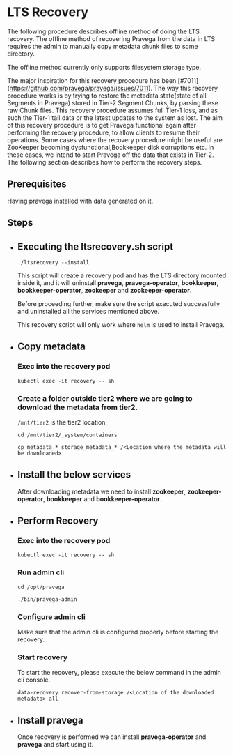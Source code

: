 <!--
Copyright Pravega Authors.

Licensed under the Apache License, Version 2.0 (the "License");
you may not use this file except in compliance with the License.
You may obtain a copy of the License at

    http://www.apache.org/licenses/LICENSE-2.0

Unless required by applicable law or agreed to in writing, software
distributed under the License is distributed on an "AS IS" BASIS,
WITHOUT WARRANTIES OR CONDITIONS OF ANY KIND, either express or implied.
See the License for the specific language governing permissions and
limitations under the License.
-->

# LTS Recovery
The following procedure describes offline method of doing the LTS recovery. 
The offline method of recovering Pravega from the data in LTS requires the admin to manually copy metadata chunk files to some directory.

The offline method currently only supports filesystem storage type.

The major inspiration for this recovery procedure has been [#7011] (https://github.com/pravega/pravega/issues/7011). The way this recovery
procedure works is by trying to restore the metadata state(state of all Segments in Pravega)
stored in Tier-2 Segment Chunks, by parsing these raw Chunk files. This recovery procedure 
assumes full Tier-1 loss, and as such the Tier-1 tail data or the latest updates to the system as lost.
The aim of this recovery procedure is to get Pravega functional again after performing the recovery procedure,
to allow clients to resume their operations. Some cases where the recovery procedure
might be useful are ZooKeeper becoming dysfunctional,Bookkeeper disk corruptions etc. In these cases, we 
intend to start Pravega off the data that exists in Tier-2.
The following section describes how to perform the recovery steps.

## Prerequisites
Having pravega installed with data generated on it. 

## Steps
* ## Executing the ltsrecovery.sh script
  ```
  ./ltsrecovery --install
  ```
  This script will create a recovery pod and has the LTS directory mounted inside it, and it will uninstall **pravega**, **pravega-operator**, **bookkeeper**, **bookkeeper-operator**, **zookeeper** and **zookeeper-operator**.

  Before proceeding further, make sure the script executed successfully and uninstalled all the services mentioned above.

  This recovery script will only work where `helm` is used to install Pravega.
* ## Copy metadata
    ### Exec into the recovery pod
    ```
    kubectl exec -it recovery -- sh
    ```
    ### Create a folder outside tier2 where we are going to download the metadata from tier2.
    `/mnt/tier2` is the tier2 location.
    ```
    cd /mnt/tier2/_system/containers
    ```
    ```
    cp metadata_* storage_metadata_* /<Location where the metadata will be downloaded>
    ```

* ## Install the below services
    After downloading metadata we need to install **zookeeper**, **zookeeper-operator**, **bookkeeper** and **bookkeeper-operator**.

* ## Perform Recovery
    ### Exec into the recovery pod
    ```
    kubectl exec -it recovery -- sh
    ```
    ### Run admin cli
    ```
    cd /opt/pravega
    ```
    ```
    ./bin/pravega-admin
    ```
    ### Configure admin cli
    Make sure that the admin cli is configured properly before starting the recovery.
    ### Start recovery
    To start the recovery, please execute the below command in the admin cli console.
    ```
    data-recovery recover-from-storage /<Location of the downloaded metadata> all
    ```

* ## Install pravega
    Once recovery is performed we can install **pravega-operator** and **pravega** and start using it.